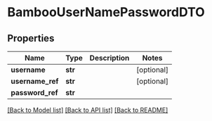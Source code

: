 # BambooUserNamePasswordDTO

## Properties
Name | Type | Description | Notes
------------ | ------------- | ------------- | -------------
**username** | **str** |  | [optional] 
**username_ref** | **str** |  | [optional] 
**password_ref** | **str** |  | 

[[Back to Model list]](../README.md#documentation-for-models) [[Back to API list]](../README.md#documentation-for-api-endpoints) [[Back to README]](../README.md)

